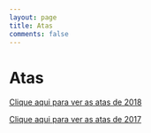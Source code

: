 ```yaml
---
layout: page
title: Atas
comments: false
---
```

# Atas
[Clique aqui para ver as atas de 2018](https://drive.google.com/drive/folders/1JEArjri-u5SYQWK9Jgp6OUHnoXGn95ym?usp=sharing)

[Clique aqui para ver as atas de 2017](https://drive.google.com/drive/folders/0B0BIy_CAb-GqVTFQOTUzNFE4N0U?usp=sharing)
